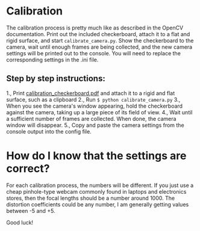 # Calibration
The calibration process is pretty much like as described in the OpenCV documentation. Print out the included checkerboard, attach it to a flat and rigid surface, and start `calibrate_camera.py`. Show the checkerboard to the camera, wait until enough frames are being collected, and the new camera settings will be printed out to the console. You will need to replace the corresponding settings in the .ini file.

## Step by step instructions:
1., Print [calibration_checkerboard.pdf](calibration_checkerboard.pdf) and attach it to a rigid and flat surface, such as a clipboard
2., Run `$ python calibrate_camera.py`
3., When you see the camera's window appearing, hold the checkerboard against the camera, taking up a large piece of its field of view.
4., Wait until a sufficient number of frames are collected. When done, the camera window will disappear.
5., Copy and paste the camera settings from the console output into the config file.

# How do I know that the settings are correct?
For each calibration process, the numbers will be different. If you just use a cheap pinhole-type webcam commonly found in laptops and electronics stores, then the focal lengths should be a number around 1000. The distortion coefficients could be any number, I am generally getting values between -5 and +5.

Good luck!